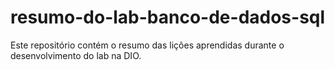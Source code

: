 # resumo-do-lab-banco-de-dados-sql
Este repositório contém o resumo das lições aprendidas durante o desenvolvimento do lab na DIO.
